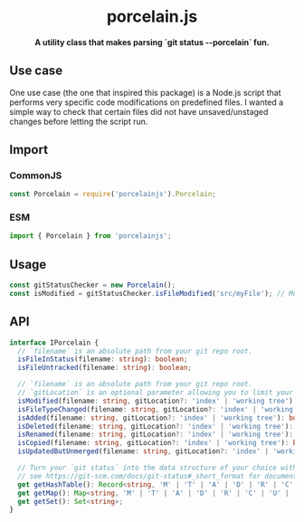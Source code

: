 <h1 align="center"><strong>porcelain.js</strong></h1>
<h4 align="center">A utility class that makes parsing `git status --porcelain` fun.</h4>

## Use case

One use case (the one that inspired this package) is a Node.js script that performs very specific code modifications on predefined files.
I wanted a simple way to check that certain files did not have unsaved/unstaged changes before letting the script run.

## Import

### CommonJS

```ts
const Porcelain = require('porcelainjs').Porcelain;
```

### ESM

```ts
import { Porcelain } from 'porcelainjs';
```

## Usage

```ts
const gitStatusChecker = new Porcelain();
const isModified = gitStatusChecker.isFileModified('src/myFile'); // Must use absolute path from your git repo root.
```

## API

```ts
interface IPorcelain {
  // `filename` is an absolute path from your git repo root.
  isFileInStatus(filename: string): boolean;
  isFileUntracked(filename: string): boolean;

  // `filename` is an absolute path from your git repo root.
  // `gitLocation` is an optional parameter allowing you to limit your search to either the working tree or index.
  isModified(filename: string, gitLocation?: 'index' | 'working tree'): boolean;
  isFileTypeChanged(filename: string, gitLocation?: 'index' | 'working tree'): boolean;
  isAdded(filename: string, gitLocation?: 'index' | 'working tree'): boolean;
  isDeleted(filename: string, gitLocation?: 'index' | 'working tree'): boolean;
  isRenamed(filename: string, gitLocation?: 'index' | 'working tree'): boolean;
  isCopied(filename: string, gitLocation?: 'index' | 'working tree'): boolean;
  isUpdatedButUnmerged(filename: string, gitLocation?: 'index' | 'working tree'): boolean;

  // Turn your `git status` into the data structure of your choice with filename -> git status code mappings
  // see https://git-scm.com/docs/git-status#_short_format for documentation on git status formats
  get getHashTable(): Record<string, 'M' | 'T' | 'A' | 'D' | 'R' | 'C' | 'U' | '??' | ' '>;
  get getMap(): Map<string, 'M' | 'T' | 'A' | 'D' | 'R' | 'C' | 'U' | '??' | ' '>;
  get getSet(): Set<string>;
}
```
